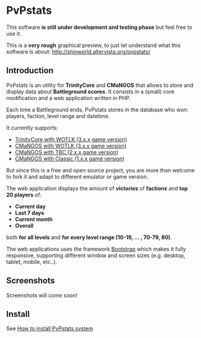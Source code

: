 PvPstats
========

This software **is still under development and testing phase** but feel free to use it.

This is a **very rough** graphical preview, to just let understand what this software is about: http://shinworld.altervista.org/pvpstats/


## Introduction

PvPstats is an utility for **TrinityCore** and **CMaNGOS** that allows to store and display data about **Battleground scores**. It consists in a (small) core modification and a web application written in PHP.

Each time a Battleground ends, PvPstats stores in the database who won: players, faction, level range and datetime.

It currently supports:

- [TrinityCore with WOTLK (3.x.x game version)](https://github.com/TrinityCore/TrinityCore)
- [CMaNGOS with WOTLK (3.x.x game version)](https://github.com/CMaNGOS/mangos-wotlk)
- [CMaNGOS with TBC (2.x.x game version)](https://github.com/CMaNGOS/mangos-tbc)
- [CMaNGOS with Classic (1.x.x game version)](https://github.com/CMaNGOS/mangos-classic)

But since this is a free and open source project, you are more than welcome to fork it and adapt to different emulator or game version.

The web application displays the amount of **victories** of **factions** and **top 20 players** of:

- **Current day**
- **Last 7 days**
- **Current month**
- **Overall**

both **for all levels** and **for every level range (10-19, ... , 70-79, 80)**.

The web applications uses the framework [Bootstrap](https://github.com/twbs/bootstrap) which makes it fully responsive, supporting different window and screen sizes (e.g. desktop, tablet, mobile, etc..).

## Screenshots

Screenshots will come soon!

## Install

See [How to install PvPstats system](https://github.com/ShinDarth/PvPstats/blob/master/INSTALL.md)
